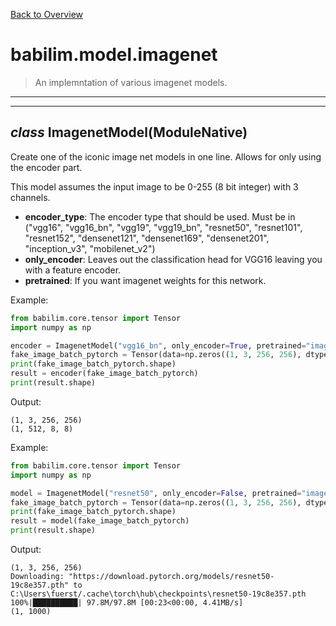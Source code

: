[Back to Overview](../../README.md)

# babilim.model.imagenet

> An implemntation of various imagenet models.

---
---
## *class* **ImagenetModel**(ModuleNative)

Create one of the iconic image net models in one line.
Allows for only using the encoder part.

This model assumes the input image to be 0-255 (8 bit integer) with 3 channels.

* **encoder_type**: The encoder type that should be used. Must be in ("vgg16", "vgg16_bn", "vgg19", "vgg19_bn", "resnet50", "resnet101", "resnet152", "densenet121", "densenet169", "densenet201", "inception_v3", "mobilenet_v2")
* **only_encoder**: Leaves out the classification head for VGG16 leaving you with a feature encoder.
* **pretrained**: If you want imagenet weights for this network.


Example:
```python
from babilim.core.tensor import Tensor
import numpy as np

encoder = ImagenetModel("vgg16_bn", only_encoder=True, pretrained="imagenet")
fake_image_batch_pytorch = Tensor(data=np.zeros((1, 3, 256, 256), dtype=np.float32), trainable=False)
print(fake_image_batch_pytorch.shape)
result = encoder(fake_image_batch_pytorch)
print(result.shape)
```
Output:
```
(1, 3, 256, 256)
(1, 512, 8, 8)

```

Example:
```python
from babilim.core.tensor import Tensor
import numpy as np

model = ImagenetModel("resnet50", only_encoder=False, pretrained="imagenet")
fake_image_batch_pytorch = Tensor(data=np.zeros((1, 3, 256, 256), dtype=np.float32), trainable=False)
print(fake_image_batch_pytorch.shape)
result = model(fake_image_batch_pytorch)
print(result.shape)
```
Output:
```
(1, 3, 256, 256)
Downloading: "https://download.pytorch.org/models/resnet50-19c8e357.pth" to C:\Users\fuerst/.cache\torch\hub\checkpoints\resnet50-19c8e357.pth
100%|██████████| 97.8M/97.8M [00:23<00:00, 4.41MB/s]
(1, 1000)

```

